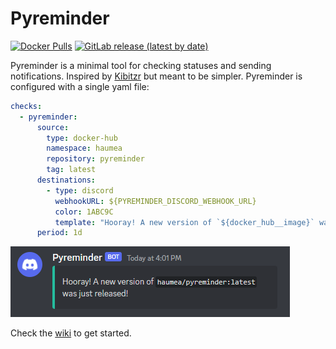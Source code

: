 # Pyreminder
[![Docker Pulls](https://img.shields.io/docker/pulls/haumea/pyreminder)](https://hub.docker.com/r/haumea/pyreminder/)
[![GitLab release (latest by date)](https://img.shields.io/gitlab/v/release/haondt/pyreminder)](https://gitlab.com/haondt/pyreminder/-/releases/permalink/latest)


Pyreminder is a minimal tool for checking statuses and sending notifications. Inspired by [Kibitzr](https://kibitzr.github.io/) but meant to be simpler. Pyreminder is configured with a single yaml file:
```yaml
checks:
  - pyreminder:
      source:
        type: docker-hub
        namespace: haumea
        repository: pyreminder
        tag: latest
      destinations:
        - type: discord
          webhookURL: ${PYREMINDER_DISCORD_WEBHOOK_URL}
          color: 1ABC9C
          template: "Hooray! A new version of `${docker_hub__image}` was just released!"
      period: 1d
```
![image](./discord.png)

Check the [wiki](https://github.com/haondt/pyreminder/wiki/Installation) to get started.
